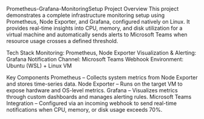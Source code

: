 Prometheus-Grafana-MonitoringSetup
Project Overview
This project demonstrates a complete infrastructure monitoring setup using Prometheus, Node Exporter, and Grafana, configured natively on Linux.
It provides real-time insights into CPU, memory, and disk utilization for a virtual machine and automatically sends alerts to Microsoft Teams when resource usage crosses a defined threshold.

Tech Stack
Monitoring: Prometheus, Node Exporter
Visualization & Alerting: Grafana
Notification Channel: Microsoft Teams Webhook
Environment: Ubuntu (WSL) + Linux VM

Key Components
Prometheus – Collects system metrics from Node Exporter and stores time-series data.
Node Exporter – Runs on the target VM to expose hardware and OS-level metrics.
Grafana – Visualizes metrics through custom dashboards and manages alerting rules.
Microsoft Teams Integration – Configured via an incoming webhook to send real-time notifications when CPU, memory, or disk usage exceeds 70%.

